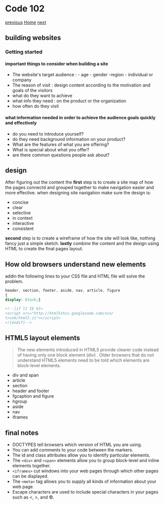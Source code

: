 # Code 102

[previous](https://dinaalsaid.github.io/learning-journal/reading03)
[Home](https://dinaalsaid.github.io/reading-notes/)
[next](https://dinaalsaid.github.io/learning-journal/reading05)

## building websites

### Getting started

#### important things to consider when building a site

* The website's target audience : - age - gender -region  - individual or company
* The reason of visit : design content according to the motivation and goals of the visitors
* what do they want to achieve
* what info they need : on the product or the organization
* how often do they visit

#### what information needed in order to achieve the audience goals quickly and effectively

* do you need to introduce yourself?
* do they need background information on your product?
* What are the features of what you are offering?
* What is special about what you offer?
* are there common questions people ask about?

## design

After figuring out the content the **first** step is to create a site map of how the pages connectd and grouped together to make navigation easier and more effective.
when designing site navigation make sure the design is:

* concise
* clear
* selective
* in context
* interactive
* consistent

**second** step is to create a wireframe of how the site will look like, nothing fancy just a simple sketch.
**lastly** combine the content and the design using HTML to create the final pages layout.

## How old browsers understand new elements

addin the following lines to your CSS file and HTML file will solve the problem.

```CSS
header, section, footer, aside, nav, article, figure
{
display: block;}
```

```HTML
<!--[if lt IE 9]>
<script src="http://html5shiv.googlecode.com/svn/
trunk/html5.js"></script>
<![endif]-->
```

## HTML5 layout elements

>The new elements introduced in HTML5 provide clearer code instead of having only one block element (div) . Older browsers that do not understand HTML5 elements need to be told which elements are block-level elements.

* div and span
* article
* section
* header and footer
* fgcaption and figure
* hgroup
* aside
* nav
* iframes

## final notes

* DOCTYPES tell browsers which version of HTML you
are using.
* You can add comments to your code between the <!-- and --> markers.
* The id and class attributes allow you to identify particular elements.
* The `<div>` and `<span>` elements allow you to group block-level and inline elements together.
* `<iframes>` cut windows into your web pages through
which other pages can be displayed.
* The `<meta>` tag allows you to supply all kinds of
information about your web page.
* Escape characters are used to include special
characters in your pages such as <, >, and ©.
